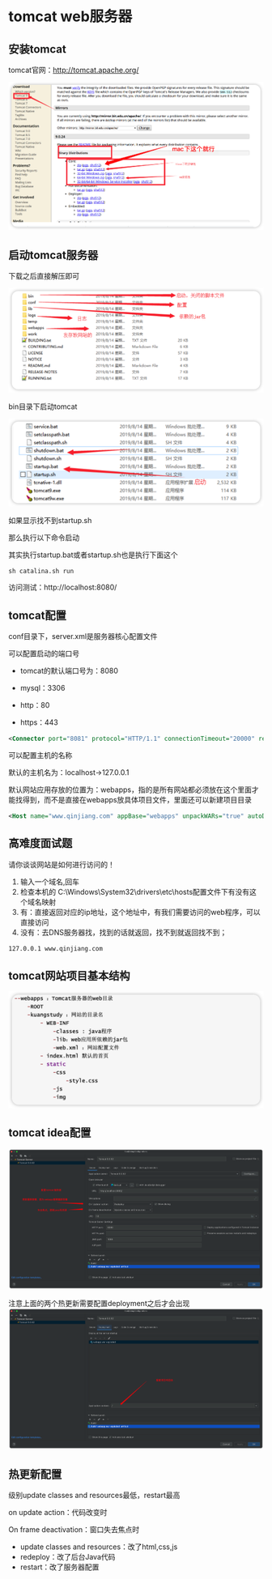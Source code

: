 # tomcat web服务器

## 安装tomcat

tomcat官网：http://tomcat.apache.org/

![image-20220425214348889](assets/tomcat/image-20220425214348889.png)

## 启动tomcat服务器

下载之后直接解压即可

![image-20220425214425956](assets/tomcat/image-20220425214425956.png)

bin目录下启动tomcat

![image-20220425214451778](assets/tomcat/image-20220425214451778.png)

如果显示找不到startup.sh

那么执行以下命令启动

其实执行startup.bat或者startup.sh也是执行下面这个

```shell
sh catalina.sh run 
```



访问测试：http://localhost:8080/

## tomcat配置

conf目录下，server.xml是服务器核心配置文件

可以配置启动的端口号

- tomcat的默认端口号为：8080 

- mysql：3306 

- http：80

- https：443

```xml
<Connector port="8081" protocol="HTTP/1.1" connectionTimeout="20000" redirectPort="8443" />
```



可以配置主机的名称

默认的主机名为：localhost->127.0.0.1 

默认网站应用存放的位置为：webapps，指的是所有网站都必须放在这个里面才能找得到，而不是直接在webapps放具体项目文件，里面还可以新建项目目录

```xml
<Host name="www.qinjiang.com" appBase="webapps" unpackWARs="true" autoDeploy="true">
```



## 高难度面试题

请你谈谈网站是如何进行访问的！

1. 输入一个域名,回车
2. 检查本机的 C:\Windows\System32\drivers\etc\hosts配置文件下有没有这个域名映射
3. 有：直接返回对应的ip地址，这个地址中，有我们需要访问的web程序，可以直接访问
4. 没有：去DNS服务器找，找到的话就返回，找不到就返回找不到；

```xml
127.0.0.1 www.qinjiang.com
```



## tomcat网站项目基本结构

![image-20220425220200742](assets/tomcat/image-20220425220200742.png)



## tomcat idea配置

![image-20220426204012405](assets/tomcat/image-20220426204012405.png)

注意上面的两个热更新需要配置deployment之后才会出现	![image-20220426204119333](assets/tomcat/image-20220426204119333.png)



## 热更新配置

级别update classes and resources最低，restart最高

on update action：代码改变时

On frame deactivation：窗口失去焦点时

- update classes and resources：改了html,css,js
- redeploy：改了后台Java代码
- restart：改了服务器配置